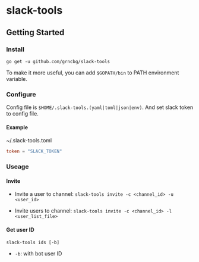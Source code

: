 # slack-tools

## Getting Started

### Install

`go get -u github.com/grncbg/slack-tools`

To make it more useful, you can add `$GOPATH/bin` to PATH environment variable.

### Configure

Config file is `$HOME/.slack-tools.(yaml|toml|json|env)`.
And set slack token to config file.
  
#### Example
~/.slack-tools.toml
```TOML
token = "SLACK_TOKEN"
```

### Useage

#### Invite

- Invite a user to channel:
  `slack-tools invite -c <channel_id> -u <user_id>`

- Invite users to channel:
  `slack-tools invite -c <channel_id> -l <user_list_file>`

#### Get user ID

`slack-tools ids [-b]`
- `-b`: with bot user ID
